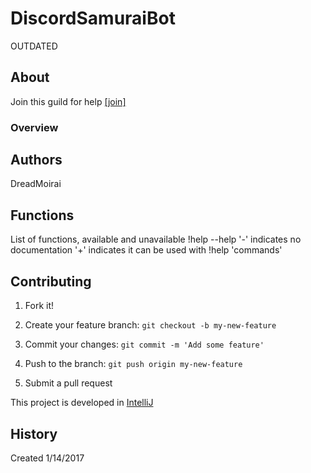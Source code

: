 ﻿# DiscordSamuraiBot

OUTDATED

## About
Join this guild for help [[join]](https:://discord.gg/yAMdGU9)

### Overview

## Authors
DreadMoirai

## Functions

List of functions, available and unavailable
!help --help
'-' indicates no documentation
'+' indicates it can be used with !help 'commands'

## Contributing

1. Fork it!

2. Create your feature branch: `git checkout -b my-new-feature`

3. Commit your changes: `git commit -m 'Add some feature'`

4. Push to the branch: `git push origin my-new-feature`

5. Submit a pull request

This project is developed in [IntelliJ](https://www.jetbrains.com/idea/) 



## History

Created 1/14/2017
